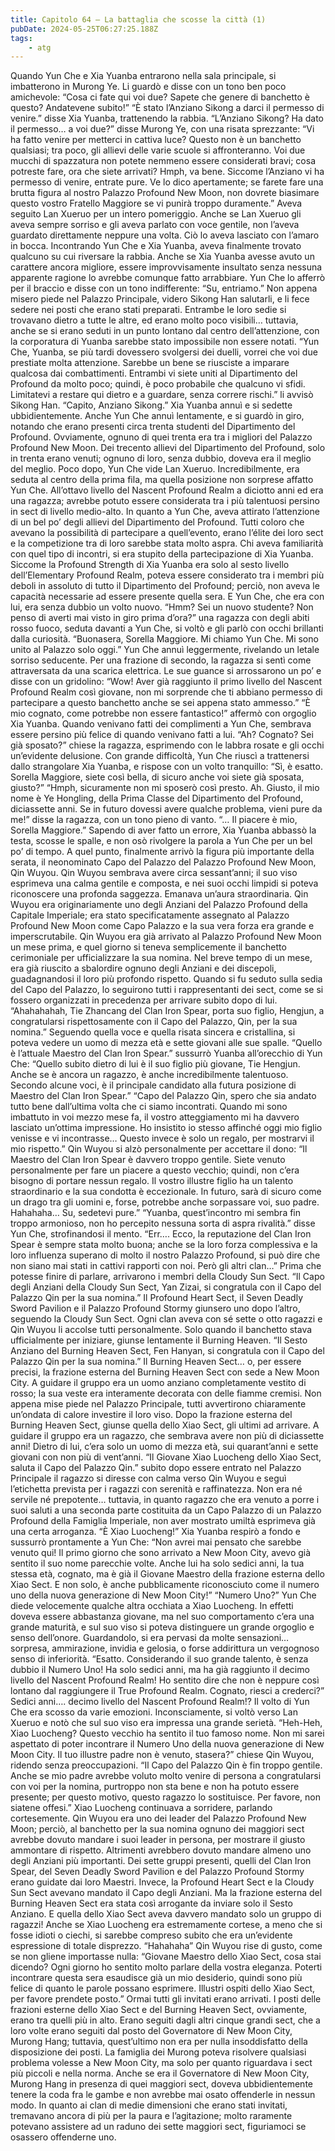 ```yaml
---
title: Capitolo 64 – La battaglia che scosse la città (1)
pubDate: 2024-05-25T06:27:25.188Z
tags:
    - atg
---
```



Quando Yun Che e Xia Yuanba entrarono nella sala principale, si imbatterono in Murong Ye. Li guardò e disse con un tono ben poco amichevole: “Cosa ci fate qui voi due? Sapete che genere di banchetto è questo? Andatevene subito!”
“È stato l’Anziano Sikong a darci il permesso di venire.” disse Xia Yuanba, trattenendo la rabbia.
“L’Anziano Sikong? Ha dato il permesso… a voi due?” disse Murong Ye, con una risata sprezzante: “Vi ha fatto venire per metterci in cattiva luce? Questo non è un banchetto qualsiasi; tra poco, gli allievi delle varie scuole si affronteranno. Voi due mucchi di spazzatura non potete nemmeno essere considerati bravi; cosa potreste fare, ora che siete arrivati? Hmph, va bene. Siccome l’Anziano vi ha permesso di venire, entrate pure. Ve lo dico apertamente; se farete fare una brutta figura al nostro Palazzo Profound New Moon, non dovrete biasimare questo vostro Fratello Maggiore se vi punirà troppo duramente.”
Aveva seguito Lan Xueruo per un intero pomeriggio. Anche se Lan Xueruo gli aveva sempre sorriso e gli aveva parlato con voce gentile, non l’aveva guardato direttamente neppure una volta. Ciò lo aveva lasciato con l’amaro in bocca. Incontrando Yun Che e Xia Yuanba, aveva finalmente trovato qualcuno su cui riversare la rabbia.
Anche se Xia Yuanba avesse avuto un carattere ancora migliore, essere improvvisamente insultato senza nessuna apparente ragione lo avrebbe comunque fatto arrabbiare. Yun Che lo afferrò per il braccio e disse con un tono indifferente: “Su, entriamo.”
Non appena misero piede nel Palazzo Principale, videro Sikong Han salutarli, e li fece sedere nei posti che erano stati preparati. Entrambe le loro sedie si trovavano dietro a tutte le altre, ed erano molto poco visibili… tuttavia, anche se si erano seduti in un punto lontano dal centro dell’attenzione, con la corporatura di Yuanba sarebbe stato impossibile non essere notati.
“Yun Che, Yuanba, se più tardi dovessero svolgersi dei duelli, vorrei che voi due prestiate molta attenzione. Sarebbe un bene se riusciste a imparare qualcosa dai combattimenti. Entrambi vi siete uniti al Dipartimento del Profound da molto poco; quindi, è poco probabile che qualcuno vi sfidi. Limitatevi a restare qui dietro e a guardare, senza correre rischi.” li avvisò Sikong Han.
“Capito, Anziano Sikong.” Xia Yuanba annuì e si sedette ubbidientemente.
Anche Yun Che annuì lentamente, e si guardò in giro, notando che erano presenti circa trenta studenti del Dipartimento del Profound. Ovviamente, ognuno di quei trenta era tra i migliori del Palazzo Profound New Moon. Dei trecento allievi del Dipartimento del Profound, solo in trenta erano venuti; ognuno di loro, senza dubbio, doveva era il meglio del meglio. Poco dopo, Yun Che vide Lan Xueruo. Incredibilmente, era seduta al centro della prima fila, ma quella posizione non sorprese affatto Yun Che. All’ottavo livello del Nascent Profound Realm a diciotto anni ed era una ragazza; avrebbe potuto essere considerata tra i più talentuosi persino in sect di livello medio-alto.
In quanto a Yun Che, aveva attirato l’attenzione di un bel po’ degli allievi del Dipartimento del Profound. Tutti coloro che avevano la possibilità di partecipare a quell’evento, erano l’élite dei loro sect e la competizione tra di loro sarebbe stata molto aspra. Chi aveva familiarità con quel tipo di incontri, si era stupito della partecipazione di Xia Yuanba. Siccome la Profound Strength di Xia Yuanba era solo al sesto livello dell’Elementary Profound Realm, poteva essere considerato tra i membri più deboli in assoluto di tutto il Dipartimento del Profound; perciò, non aveva le capacità necessarie ad essere presente quella sera. E Yun Che, che era con lui, era senza dubbio un volto nuovo.
“Hmm? Sei un nuovo studente? Non penso di averti mai visto in giro prima d’ora?” una ragazza con degli abiti rosso fuoco, seduta davanti a Yun Che, si voltò e gli parlò con occhi brillanti dalla curiosità.
“Buonasera, Sorella Maggiore. Mi chiamo Yun Che. Mi sono unito al Palazzo solo oggi.” Yun Che annuì leggermente, rivelando un letale sorriso seducente.
Per una frazione di secondo, la ragazza si sentì come attraversata da una scarica elettrica. Le sue guance si arrossarono un po’ e disse con un gridolino: “Wow! Aver già raggiunto il primo livello del Nascent Profound Realm così giovane, non mi sorprende che ti abbiano permesso di partecipare a questo banchetto anche se sei appena stato ammesso.”
“È mio cognato, come potrebbe non essere fantastico!” affermò con orgoglio Xia Yuanba. Quando venivano fatti dei complimenti a Yun Che, sembrava essere persino più felice di quando venivano fatti a lui.
“Ah? Cognato? Sei già sposato?” chiese la ragazza, esprimendo con le labbra rosate e gli occhi un’evidente delusione.
Con grande difficoltà, Yun Che riuscì a trattenersi dallo strangolare Xia Yuanba, e rispose con un volto tranquillo: “Sì, è esatto. Sorella Maggiore, siete così bella, di sicuro anche voi siete già sposata, giusto?”
“Hmph, sicuramente non mi sposerò così presto. Ah. Giusto, il mio nome è Ye Hongling, della Prima Classe del Dipartimento del Profound, diciassette anni. Se in futuro dovessi avere qualche problema, vieni pure da me!” disse la ragazza, con un tono pieno di vanto.
“… Il piacere è mio, Sorella Maggiore.”
Sapendo di aver fatto un errore, Xia Yuanba abbassò la testa, scosse le spalle, e non osò rivolgere la parola a Yun Che per un bel po’ di tempo.
A quel punto, finalmente arrivò la figura più importante della serata, il neonominato Capo del Palazzo del Palazzo Profound New Moon, Qin Wuyou. Qin Wuyou sembrava avere circa sessant’anni; il suo viso esprimeva una calma gentile e composta, e nei suoi occhi limpidi si poteva riconoscere una profonda saggezza. Emanava un’aura straordinaria. Qin Wuyou era originariamente uno degli Anziani del Palazzo Profound della Capitale Imperiale; era stato specificatamente assegnato al Palazzo Profound New Moon come Capo Palazzo e la sua vera forza era grande e imperscrutabile.
Qin Wuyou era già arrivato al Palazzo Profound New Moon un mese prima, e quel giorno si teneva semplicemente il banchetto cerimoniale per ufficializzare la sua nomina. Nel breve tempo di un mese, era già riuscito a sbalordire ognuno degli Anziani e dei discepoli, guadagnandosi il loro più profondo rispetto. Quando si fu seduto sulla sedia del Capo del Palazzo, lo seguirono tutti i rappresentanti dei sect, come se si fossero organizzati in precedenza per arrivare subito dopo di lui.
“Ahahahahah, Tie Zhancang del Clan Iron Spear, porta suo figlio, Hengjun, a congratularsi rispettosamente con il Capo del Palazzo, Qin, per la sua nomina.”
Seguendo quella voce e quella risata sincera e cristallina, si poteva vedere un uomo di mezza età e sette giovani alle sue spalle.
“Quello è l’attuale Maestro del Clan Iron Spear.” sussurrò Yuanba all’orecchio di Yun Che: “Quello subito dietro di lui è il suo figlio più giovane, Tie Hengjun. Anche se è ancora un ragazzo, è anche incredibilmente talentuoso. Secondo alcune voci, è il principale candidato alla futura posizione di Maestro del Clan Iron Spear.”
“Capo del Palazzo Qin, spero che sia andato tutto bene dall’ultima volta che ci siamo incontrati. Quando mi sono imbattuto in voi mezzo mese fa, il vostro atteggiamento mi ha davvero lasciato un’ottima impressione. Ho insistito io stesso affinché oggi mio figlio venisse e vi incontrasse… Questo invece è solo un regalo, per mostrarvi il mio rispetto.”
Qin Wuyou si alzò personalmente per accettare il dono: “Il Maestro del Clan Iron Spear è davvero troppo gentile. Siete venuto personalmente per fare un piacere a questo vecchio; quindi, non c’era bisogno di portare nessun regalo. Il vostro illustre figlio ha un talento straordinario e la sua condotta è eccezionale. In futuro, sarà di sicuro come un drago tra gli uomini e, forse, potrebbe anche sorpassare voi, suo padre. Hahahaha… Su, sedetevi pure.”
“Yuanba, quest’incontro mi sembra fin troppo armonioso, non ho percepito nessuna sorta di aspra rivalità.” disse Yun Che, strofinandosi il mento.
“Err…. Ecco, la reputazione del Clan Iron Spear è sempre stata molto buona; anche se la loro forza complessiva e la loro influenza superano di molto il nostro Palazzo Profound, si può dire che non siano mai stati in cattivi rapporti con noi. Però gli altri clan…”
Prima che potesse finire di parlare, arrivarono i membri della Cloudy Sun Sect.
“Il Capo degli Anziani della Cloudy Sun Sect, Yan Zizai, si congratula con il Capo del Palazzo Qin per la sua nomina.”
Il Profound Heart Sect, il Seven Deadly Sword Pavilion e il Palazzo Profound Stormy giunsero uno dopo l’altro, seguendo la Cloudy Sun Sect. Ogni clan aveva con sé sette o otto ragazzi e Qin Wuyou li accolse tutti personalmente. Solo quando il banchetto stava ufficialmente per iniziare, giunse lentamente il Burning Heaven.
“Il Sesto Anziano del Burning Heaven Sect, Fen Hanyan, si congratula con il Capo del Palazzo Qin per la sua nomina.”
Il Burning Heaven Sect… o, per essere precisi, la frazione esterna del Burning Heaven Sect con sede a New Moon City. A guidare il gruppo era un uomo anziano completamente vestito di rosso; la sua veste era interamente decorata con delle fiamme cremisi. Non appena mise piede nel Palazzo Principale, tutti avvertirono chiaramente un’ondata di calore investire il loro viso.
Dopo la frazione esterna del Burning Heaven Sect, giunse quella dello Xiao Sect, gli ultimi ad arrivare. A guidare il gruppo era un ragazzo, che sembrava avere non più di diciassette anni! Dietro di lui, c’era solo un uomo di mezza età, sui quarant’anni e sette giovani con non più di vent’anni.
“Il Giovane Xiao Luocheng dello Xiao Sect, saluta il Capo del Palazzo Qin.” subito dopo essere entrato nel Palazzo Principale il ragazzo si diresse con calma verso Qin Wuyou e seguì l’etichetta prevista per i ragazzi con serenità e raffinatezza. Non era né servile né prepotente… tuttavia, in quanto ragazzo che era venuto a porre i suoi saluti a una seconda parte costituita da un Capo Palazzo di un Palazzo Profound della Famiglia Imperiale, non aver mostrato umiltà esprimeva già una certa arroganza.
“È Xiao Luocheng!” Xia Yuanba respirò a fondo e sussurrò prontamente a Yun Che: “Non avrei mai pensato che sarebbe venuto qui! Il primo giorno che sono arrivato a New Moon City, avevo già sentito il suo nome parecchie volte. Anche lui ha solo sedici anni, la tua stessa età, cognato, ma è già il Giovane Maestro della frazione esterna dello Xiao Sect. E non solo, è anche pubblicamente riconosciuto come il numero uno della nuova generazione di New Moon City!”
“Numero Uno?” Yun Che diede velocemente qualche altra occhiata a Xiao Luocheng. In effetti doveva essere abbastanza giovane, ma nel suo comportamento c’era una grande maturità, e sul suo viso si poteva distinguere un grande orgoglio e senso dell’onore. Guardandolo, si era pervasi da molte sensazioni… sorpresa, ammirazione, invidia e gelosia, o forse addirittura un vergognoso senso di inferiorità.
“Esatto. Considerando il suo grande talento, è senza dubbio il Numero Uno! Ha solo sedici anni, ma ha già raggiunto il decimo livello del Nascent Profound Realm! Ho sentito dire che non è neppure così lontano dal raggiungere il True Profound Realm. Cognato, riesci a crederci?”
Sedici anni…. decimo livello del Nascent Profound Realm!?
Il volto di Yun Che era scosso da varie emozioni. Inconsciamente, si voltò verso Lan Xueruo e notò che sul suo viso era impressa una grande serietà.
“Heh-Heh, Xiao Luocheng? Questo vecchio ha sentito il tuo famoso nome. Non mi sarei aspettato di poter incontrare il Numero Uno della nuova generazione di New Moon City. Il tuo illustre padre non è venuto, stasera?” chiese Qin Wuyou, ridendo senza preoccupazioni.
“Il Capo del Palazzo Qin è fin troppo gentile. Anche se mio padre avrebbe voluto molto venire di persona a congratularsi con voi per la nomina, purtroppo non sta bene e non ha potuto essere presente; per questo motivo, questo ragazzo lo sostituisce. Per favore, non siatene offesi.” Xiao Luocheng continuava a sorridere, parlando cortesemente.
Qin Wuyou era uno dei leader del Palazzo Profound New Moon; perciò, al banchetto per la sua nomina ognuno dei maggiori sect avrebbe dovuto mandare i suoi leader in persona, per mostrare il giusto ammontare di rispetto. Altrimenti avrebbero dovuto mandare almeno uno degli Anziani più importanti. Dei sette gruppi presenti, quelli del Clan Iron Spear, del Seven Deadly Sword Pavilion e del Palazzo Profound Stormy erano guidate dai loro Maestri. Invece, la Profound Heart Sect e la Cloudy Sun Sect avevano mandato il Capo degli Anziani. Ma la frazione esterna del Burning Heaven Sect era stata così arrogante da inviare solo il Sesto Anziano.
E quella dello Xiao Sect aveva davvero mandato solo un gruppo di ragazzi!
Anche se Xiao Luocheng era estremamente cortese, a meno che si fosse idioti o ciechi, si sarebbe compreso subito che era un’evidente espressione di totale disprezzo.
“Hahahaha” Qin Wuyou rise di gusto, come se non gliene importasse nulla: “Giovane Maestro dello Xiao Sect, cosa stai dicendo? Ogni giorno ho sentito molto parlare della vostra eleganza. Poterti incontrare questa sera esaudisce già un mio desiderio, quindi sono più felice di quanto le parole possano esprimere. Illustri ospiti dello Xiao Sect, per favore prendete posto.”
Ormai tutti gli invitati erano arrivati. I posti delle frazioni esterne dello Xiao Sect e del Burning Heaven Sect, ovviamente, erano tra quelli più in alto. Erano seguiti dagli altri cinque grandi sect, che a loro volte erano seguiti dal posto del Governatore di New Moon City, Murong Hang; tuttavia, quest’ultimo non era per nulla insoddisfatto della disposizione dei posti. La famiglia dei Murong poteva risolvere qualsiasi problema volesse a New Moon City, ma solo per quanto riguardava i sect più piccoli e nella norma. Anche se era il Governatore di New Moon City, Murong Hang in presenza di quei maggiori sect, doveva ubbidientemente tenere la coda fra le gambe e non avrebbe mai osato offenderle in nessun modo.
In quanto ai clan di medie dimensioni che erano stati invitati, tremavano ancora di più per la paura e l’agitazione; molto raramente potevano assistere ad un raduno dei sette maggiori sect, figuriamoci se osassero offenderne uno.





